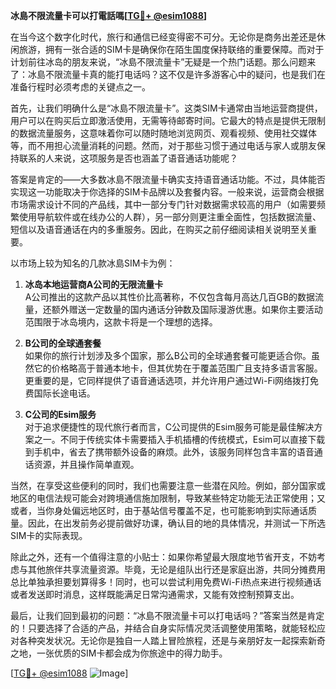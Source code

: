 **冰島不限流量卡可以打電話嗎[[TG💪+ @esim1088](https://t.me/s/esim1088)]**

在当今这个数字化时代，旅行和通信已经变得密不可分。无论你是商务出差还是休闲旅游，拥有一张合适的SIM卡是确保你在陌生国度保持联络的重要保障。而对于计划前往冰岛的朋友来说，“冰島不限流量卡”无疑是一个热门话题。那么问题来了：冰島不限流量卡真的能打电话吗？这不仅是许多游客心中的疑问，也是我们在准备行程时必须考虑的关键点之一。

首先，让我们明确什么是“冰島不限流量卡”。这类SIM卡通常由当地运营商提供，用户可以在购买后立即激活使用，无需等待邮寄时间。它最大的特点是提供无限制的数据流量服务，这意味着你可以随时随地浏览网页、观看视频、使用社交媒体等，而不用担心流量消耗的问题。然而，对于那些习惯于通过电话与家人或朋友保持联系的人来说，这项服务是否也涵盖了语音通话功能呢？

答案是肯定的——大多数冰島不限流量卡确实支持语音通话功能。不过，具体能否实现这一功能取决于你选择的SIM卡品牌以及套餐内容。一般来说，运营商会根据市场需求设计不同的产品线，其中一部分专门针对数据需求较高的用户（如需要频繁使用导航软件或在线办公的人群），另一部分则更注重全面性，包括数据流量、短信以及语音通话在内的多重服务。因此，在购买之前仔细阅读相关说明至关重要。

以市场上较为知名的几款冰島SIM卡为例：

1. **冰岛本地运营商A公司的无限流量卡**  
   A公司推出的这款产品以其性价比高著称，不仅包含每月高达几百GB的数据流量，还额外赠送一定数量的国内通话分钟数及国际漫游优惠。如果你主要活动范围限于冰岛境内，这款卡将是一个理想的选择。

2. **B公司的全球通套餐**  
   如果你的旅行计划涉及多个国家，那么B公司的全球通套餐可能更适合你。虽然它的价格略高于普通本地卡，但其优势在于覆盖范围广且支持多语言客服。更重要的是，它同样提供了语音通话选项，并允许用户通过Wi-Fi网络拨打免费国际长途电话。

3. **C公司的Esim服务**  
   对于追求便捷性的现代旅行者而言，C公司提供的Esim服务可能是最佳解决方案之一。不同于传统实体卡需要插入手机插槽的传统模式，Esim可以直接下载到手机中，省去了携带额外设备的麻烦。此外，该服务同样包含丰富的语音通话资源，并且操作简单直观。

当然，在享受这些便利的同时，我们也需要注意一些潜在风险。例如，部分国家或地区的电信法规可能会对跨境通信施加限制，导致某些特定功能无法正常使用；又或者，当你身处偏远地区时，由于基站信号覆盖不足，也可能影响到实际通话质量。因此，在出发前务必提前做好功课，确认目的地的具体情况，并测试一下所选SIM卡的实际表现。

除此之外，还有一个值得注意的小贴士：如果你希望最大限度地节省开支，不妨考虑与其他旅伴共享流量资源。毕竟，无论是组队出行还是家庭出游，共同分摊费用总比单独承担要划算得多！同时，也可以尝试利用免费Wi-Fi热点来进行视频通话或者发送即时消息，这样既能满足日常沟通需求，又能有效控制预算支出。

最后，让我们回到最初的问题：“冰島不限流量卡可以打电话吗？”答案当然是肯定的！只要选择了合适的产品，并结合自身实际情况灵活调整使用策略，就能轻松应对各种突发状况。无论你是独自一人踏上冒险旅程，还是与亲朋好友一起探索新奇之地，一张优质的SIM卡都会成为你旅途中的得力助手。

[[TG💪+ @esim1088](https://t.me/s/esim1088) ![Image](https://i.postimg.cc/4NQfJmqS/Snipaste-2025-05-13-00-14-12.png)]
